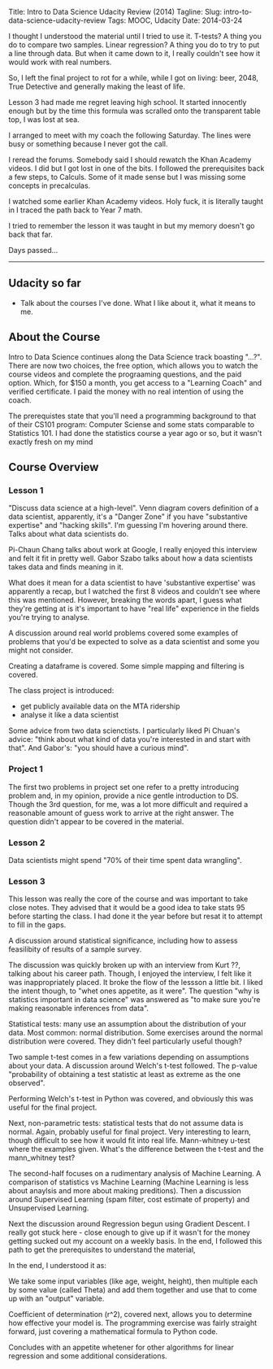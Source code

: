 Title: Intro to Data Science Udacity Review (2014)
Tagline: 
Slug: intro-to-data-science-udacity-review
Tags: MOOC, Udacity 
Date: 2014-03-24

<div class="intro">
I thought I understood the material until I tried to use it. T-tests? A thing you do to compare two samples. Linear regression? A thing you do to try to put a line through data. But when it came down to it, I really couldn't see how it would work with real numbers.

So, I left the final project to rot for a while, while I got on living: beer, 2048, True Detective and generally making the least of life.

Lesson 3 had made me regret leaving high school. It started innocently enough but by the time this formula was scralled onto the transparent table top, I was lost at sea.

I arranged to meet with my coach the following Saturday. The lines were busy or something because I never got the call.

I reread the forums. Somebody said I should rewatch the Khan Academy videos. I did but I got lost in one of the bits. I followed the prerequisites back a few steps, to Calculs. Some of it made sense but I was missing some concepts in precalculas.

I watched some earlier Khan Academy videos. Holy fuck, it is literally taught in I traced the path back to Year 7 math.

I tried to remember the lesson it was taught in but my memory doesn't go back that far.

Days passed...
</div>

***

## Udacity so far

* Talk about the courses I've done. What I like about it, what it means to me.

## About the Course

Intro to Data Science continues along the Data Science track boasting "...?". There are now two choices, the free option, which allows you to watch the course videos and complete the prograaming questions, and the paid option. Which, for $150 a month, you get access to a "Learning Coach" and verified certificate. I paid the money with no real intention of using the coach.

The prerequistes state that you'll need a programming background to that of their CS101 program: Computer Sciense and some stats comparable to Statistics 101. I had done the statistics course a year ago or so, but it wasn't exactly fresh on my mind

## Course Overview

### Lesson 1

"Discuss data science at a high-level". Venn diagram covers definition of a data scientist, apparently, it's a "Danger Zone" if you have "substantive expertise" and "hacking skills". I'm guessing I'm hovering around there. Talks about what data scientists do.

Pi-Chaun Chang talks about work at Google, I really enjoyed this interview and felt it fit in pretty well. Gabor Szabo talks about how a data scientists takes data and finds meaning in it.

What does it mean for a data scientist to have 'substantive expertise' was apparently a recap, but I watched the first 8 videos and couldn't see where this was mentioned. However, breaking the words apart, I guess what they're getting at is it's important to have "real life" experience in the fields you're trying to analyse.

A discussion around real world problems covered some examples of problems that you'd be expected to solve as a data scientist and some you might not consider.

Creating a dataframe is covered. Some simple mapping and filtering is covered.

The class project is introduced:
  * get publicly available data on the MTA ridership
  * analyse it like a data scientist

Some advice from two data scienctists. I particularly liked Pi Chuan's advice: "think about what kind of data you're interested in and start with that". And Gabor's: "you should have a curious mind".

### Project 1

The first two problems in project set one refer to a pretty introducing problem and, in my opinion, provide a nice gentle introduction to DS. Though the 3rd question, for me, was a lot more difficult and required a reasonable amount of guess work to arrive at the right answer. The question didn't appear to be covered in the material.

### Lesson 2

Data scientists might spend "70% of their time spent data wrangling".

### Lesson 3

This lesson was really the core of the course and was important to take close notes. They advised that it would be a good idea to take stats 95 before starting the class. I had done it the year before but resat it to attempt to fill in the gaps.

A discussion around statistical significance, including how to assess feasilibity of results of a sample survey.

The discussion was quickly broken up with an interview from Kurt ??, talking about his career path. Though, I enjoyed the interview, I felt like it was inappropriately placed. It broke the flow of the lessson a little bit. I liked the intent though, to "whet ones appetite, as it were". The question "why is statistics important in data science" was answered as "to make sure you're making reasonable inferences from data".

Statistical tests: many use an assumption about the distribution of your data. Most common: normal distribution. Some exercises around the normal distribution were covered. They didn't feel particularly useful though?

Two sample t-test comes in a few variations depending on assumptions about your data. A discussion around Welch's t-test followed. The p-value "probability of obtaining a test statistic at least as extreme as the one observed".

Performing Welch's t-test in Python was covered, and obviously this was useful for the final project.

Next, non-parametric tests: statistical tests that do not assume data is normal. Again, probably useful for final project. Very interesting to learn, though difficult to see how it would fit into real life. Mann-whitney u-test where the examples given. What's the difference between the t-test and the mann_whitney test?

The second-half focuses on a rudimentary analysis of Machine Learning. A comparison of statistics vs Machine Learning (Machine Learning is less about anaylsis and more about making preditions). Then a discussion around Supervised Learning (spam filter, cost estimate of property) and Unsupervised Learning.

Next the discussion around Regression begun using Gradient Descent. I really got stuck here - close enough to give up if it wasn't for the money getting sucked out my account on a weekly basis. In the end, I followed this path to get the prerequisites to understand the material,

In the end, I understood it as:

We take some input variables (like age, weight, height), then multiple each by some value (called Theta) and add them together and use that to come up with an "output" variable.

Coefficient of determination (r^2), covered next, allows you to determine how effective your model is. The programming exercise was fairly straight forward, just covering a mathematical formula to Python code.

Concludes with an appetite whetener for other algorithms for linear regression and some additional considerations.
